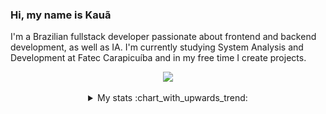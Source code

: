 ### Hi, my name is Kauã

I'm a Brazilian fullstack developer passionate about frontend and backend development, as well as IA. I'm currently studying System Analysis and Development at Fatec Carapicuíba 
and in my free time I create projects.

<div align="center">
  <img src="https://skillicons.dev/icons?i=js,ts,html,css,py,java,cs,dotnet,react,postgres,docker"/>
</div>
</br>

<details align="center">
  <summary>My stats :chart_with_upwards_trend:</summary>
  <br/>
  <a href="https://github.com/kkauadev" align="center">
    <img src="https://github-readme-stats.vercel.app/api?username=kkauadev&rank_icon=github&hide_title=true&card_width=300px&show_icons=true&icon_color=2F81F7&bg_color=0D1117&title_color=2F81F7&text_color=f0f6fc&hide_border=true" />
    <img src="https://github-readme-stats.vercel.app/api/top-langs/?username=kkauadev&layout=compact&card_width=400px&show_icons=true&icon_color=2F81F7&bg_color=0D1117&title_color=2F81F7&text_color=f0f6fc&icon_color=2F81F7&hide_border=true" />
  </a>
</details>

